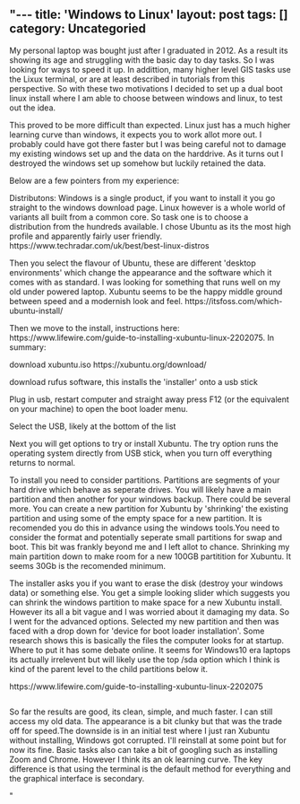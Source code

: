 "---
title: 'Windows to Linux'
layout: post
tags: []
category: 
Uncategoried
---

<p>My personal laptop was bought just after I graduated in 2012. As a result its showing its age and struggling with the basic day to day tasks. So I was looking for ways to speed it up. In addittion, many higher level GIS tasks use the Lixux terminal, or are at least described in tutorials from this perspective.  So with these two motivations I decided to set up a dual boot linux install where I am able to choose between windows and linux, to test out the idea.</p>



<p>This proved to be more difficult than expected. Linux just has a much higher learning curve than windows, it expects you to work allot more out. I probably could have got there faster but I was being careful not to damage my existing windows set up and the data on the harddrive. As it turns out I destroyed the windows set up somehow but luckily retained the data.</p>



<p>Below are a few pointers from my experience:</p>



<p>Distributons: Windows is a single product, if you want to install it you go straight to the windows download page. Linux however is a whole world of variants all built from a common core. So task one is to choose a distribution from the hundreds available. I chose Ubuntu as its the most high profile and apparently fairly user friendly. https://www.techradar.com/uk/best/best-linux-distros</p>



<p>Then you select the flavour of Ubuntu, these are different 'desktop environments' which change  the appearance and the software which it comes with as standard. I was looking for something that runs well on my old under powered laptop. Xubuntu seems to be the happy middle ground between speed and a modernish look and feel. https://itsfoss.com/which-ubuntu-install/ </p>



<p>Then we move to the install, instructions here: https://www.lifewire.com/guide-to-installing-xubuntu-linux-2202075. In summary:</p>



<p>download xubuntu.iso   https://xubuntu.org/download/</p>



<p>download rufus software, this installs the 'installer' onto a usb stick</p>



<p>Plug in usb, restart computer and straight away press F12 (or the equivalent on your machine) to open the boot loader menu. </p>



<p>Select the USB, likely at the bottom of the list</p>



<p>Next you will get options to try or install Xubuntu. The try option runs the operating system directly from USB stick, when you turn off everything returns to normal.</p>



<p>To install you need to consider partitions. Partitions are segments of your hard drive which behave as seperate drives. You will likely have a main partition and then another for your windows backup. There could be several more. You can create a new partition for Xubuntu by 'shrinking' the existing partition and using some of the empty space for a new partition. It is recomended you do this in advance using the windows tools.You need to consider the format and potentially seperate small partitions for swap and boot. This bit was frankly beyond me and I left allot to chance. Shrinking my main partition down to make room for a new 100GB partitition for Xubuntu. It seems 30Gb is the recomended minimum.</p>



<p>The installer asks you if you want to erase the disk (destroy your windows data) or something else. You get a simple looking slider which suggests you can shrink the windows partition to make space for a new Xubuntu install. However its all a bit vague and I was worried about it damaging my data. So I went for the advanced options. Selected my new partition and then was faced with a drop down for 'device for boot loader installation'. Some research shows this is basically the files the computer looks for at startup. Where to put it has some debate online. It seems for Windows10 era laptops its actually irrelevent but will likely use the top /sda option which I think is kind of the parent level to the child partitions below it.</p>



<p>https://www.lifewire.com/guide-to-installing-xubuntu-linux-2202075</p>


<!-- wp:image -->
<figure class=""wp-block-image""><img src=""https://www.lifewire.com/thmb/S3ilXk9wrVntPtcY6CMxIcCGd9I=/1024x768/filters:no_upscale():max_bytes(150000):strip_icc():format(webp)/xubuntu-custom-partition-fcf597a2f05a44019923dd9235f53b78.jpg"" alt=""Xubuntu custom partition"" /></figure>
<!-- /wp:image -->


<p>So far the results are good, its clean, simple, and much faster. I can still access my old data. The appearance is a bit clunky but that was the trade off for speed.The downside is in an initial test where I just ran Xubuntu without installing, Windows got corrupted. I'll reinstall at some point but for now its fine. Basic tasks also can take a bit of googling such as installing Zoom and Chrome. However I think its an ok learning curve. The key difference is that using the terminal is the default method for everything and the graphical interface is secondary.</p>
"
